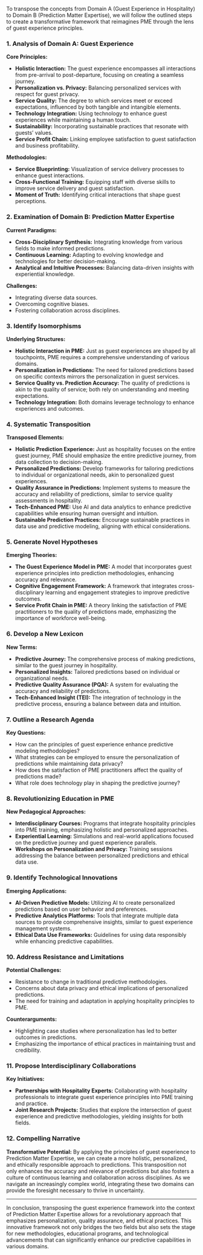 To transpose the concepts from Domain A (Guest Experience in Hospitality) to Domain B (Prediction Matter Expertise), we will follow the outlined steps to create a transformative framework that reimagines PME through the lens of guest experience principles. 

### 1. Analysis of Domain A: Guest Experience

**Core Principles:**
- **Holistic Interaction:** The guest experience encompasses all interactions from pre-arrival to post-departure, focusing on creating a seamless journey.
- **Personalization vs. Privacy:** Balancing personalized services with respect for guest privacy.
- **Service Quality:** The degree to which services meet or exceed expectations, influenced by both tangible and intangible elements.
- **Technology Integration:** Using technology to enhance guest experiences while maintaining a human touch.
- **Sustainability:** Incorporating sustainable practices that resonate with guests’ values.
- **Service Profit Chain:** Linking employee satisfaction to guest satisfaction and business profitability.

**Methodologies:**
- **Service Blueprinting:** Visualization of service delivery processes to enhance guest interactions.
- **Cross-Functional Training:** Equipping staff with diverse skills to improve service delivery and guest satisfaction.
- **Moment of Truth:** Identifying critical interactions that shape guest perceptions.

### 2. Examination of Domain B: Prediction Matter Expertise

**Current Paradigms:**
- **Cross-Disciplinary Synthesis:** Integrating knowledge from various fields to make informed predictions.
- **Continuous Learning:** Adapting to evolving knowledge and technologies for better decision-making.
- **Analytical and Intuitive Processes:** Balancing data-driven insights with experiential knowledge.

**Challenges:**
- Integrating diverse data sources.
- Overcoming cognitive biases.
- Fostering collaboration across disciplines.

### 3. Identify Isomorphisms

**Underlying Structures:**
- **Holistic Interaction in PME:** Just as guest experiences are shaped by all touchpoints, PME requires a comprehensive understanding of various domains.
- **Personalization in Predictions:** The need for tailored predictions based on specific contexts mirrors the personalization in guest services.
- **Service Quality vs. Prediction Accuracy:** The quality of predictions is akin to the quality of service; both rely on understanding and meeting expectations.
- **Technology Integration:** Both domains leverage technology to enhance experiences and outcomes.

### 4. Systematic Transposition

**Transposed Elements:**
- **Holistic Prediction Experience:** Just as hospitality focuses on the entire guest journey, PME should emphasize the entire predictive journey, from data collection to decision-making.
- **Personalized Predictions:** Develop frameworks for tailoring predictions to individual or organizational needs, akin to personalized guest experiences.
- **Quality Assurance in Predictions:** Implement systems to measure the accuracy and reliability of predictions, similar to service quality assessments in hospitality.
- **Tech-Enhanced PME:** Use AI and data analytics to enhance predictive capabilities while ensuring human oversight and intuition.
- **Sustainable Prediction Practices:** Encourage sustainable practices in data use and predictive modeling, aligning with ethical considerations.

### 5. Generate Novel Hypotheses

**Emerging Theories:**
- **The Guest Experience Model in PME:** A model that incorporates guest experience principles into prediction methodologies, enhancing accuracy and relevance.
- **Cognitive Engagement Framework:** A framework that integrates cross-disciplinary learning and engagement strategies to improve predictive outcomes.
- **Service Profit Chain in PME:** A theory linking the satisfaction of PME practitioners to the quality of predictions made, emphasizing the importance of workforce well-being.

### 6. Develop a New Lexicon

**New Terms:**
- **Predictive Journey:** The comprehensive process of making predictions, similar to the guest journey in hospitality.
- **Personalized Insights:** Tailored predictions based on individual or organizational needs.
- **Predictive Quality Assurance (PQA):** A system for evaluating the accuracy and reliability of predictions.
- **Tech-Enhanced Insight (TEI):** The integration of technology in the predictive process, ensuring a balance between data and intuition.

### 7. Outline a Research Agenda

**Key Questions:**
- How can the principles of guest experience enhance predictive modeling methodologies?
- What strategies can be employed to ensure the personalization of predictions while maintaining data privacy?
- How does the satisfaction of PME practitioners affect the quality of predictions made?
- What role does technology play in shaping the predictive journey?

### 8. Revolutionizing Education in PME

**New Pedagogical Approaches:**
- **Interdisciplinary Courses:** Programs that integrate hospitality principles into PME training, emphasizing holistic and personalized approaches.
- **Experiential Learning:** Simulations and real-world applications focused on the predictive journey and guest experience parallels.
- **Workshops on Personalization and Privacy:** Training sessions addressing the balance between personalized predictions and ethical data use.

### 9. Identify Technological Innovations

**Emerging Applications:**
- **AI-Driven Predictive Models:** Utilizing AI to create personalized predictions based on user behavior and preferences.
- **Predictive Analytics Platforms:** Tools that integrate multiple data sources to provide comprehensive insights, similar to guest experience management systems.
- **Ethical Data Use Frameworks:** Guidelines for using data responsibly while enhancing predictive capabilities.

### 10. Address Resistance and Limitations

**Potential Challenges:**
- Resistance to change in traditional predictive methodologies.
- Concerns about data privacy and ethical implications of personalized predictions.
- The need for training and adaptation in applying hospitality principles to PME.

**Counterarguments:**
- Highlighting case studies where personalization has led to better outcomes in predictions.
- Emphasizing the importance of ethical practices in maintaining trust and credibility.

### 11. Propose Interdisciplinary Collaborations

**Key Initiatives:**
- **Partnerships with Hospitality Experts:** Collaborating with hospitality professionals to integrate guest experience principles into PME training and practice.
- **Joint Research Projects:** Studies that explore the intersection of guest experience and predictive methodologies, yielding insights for both fields.

### 12. Compelling Narrative

**Transformative Potential:**
By applying the principles of guest experience to Prediction Matter Expertise, we can create a more holistic, personalized, and ethically responsible approach to predictions. This transposition not only enhances the accuracy and relevance of predictions but also fosters a culture of continuous learning and collaboration across disciplines. As we navigate an increasingly complex world, integrating these two domains can provide the foresight necessary to thrive in uncertainty.

---

In conclusion, transposing the guest experience framework into the context of Prediction Matter Expertise allows for a revolutionary approach that emphasizes personalization, quality assurance, and ethical practices. This innovative framework not only bridges the two fields but also sets the stage for new methodologies, educational programs, and technological advancements that can significantly enhance our predictive capabilities in various domains.